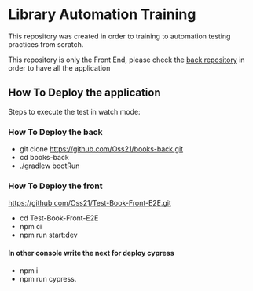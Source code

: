 # Library Automation Training

This repository was created in order to training to automation testing practices from scratch.

This repository is only the Front End, please check the [back repository](https://github.com/AgileTestingColombia/books-back) in order to have all the application

## How To Deploy the application

Steps to execute the test in watch mode:

### How To Deploy the back
- git clone https://github.com/Oss21/books-back.git
- cd books-back
- ./gradlew bootRun

### How To Deploy the front
https://github.com/Oss21/Test-Book-Front-E2E.git
- cd Test-Book-Front-E2E
- npm ci
- npm run start:dev
#### In other console write the next for deploy cypress
- npm i
- npm run cypress.

